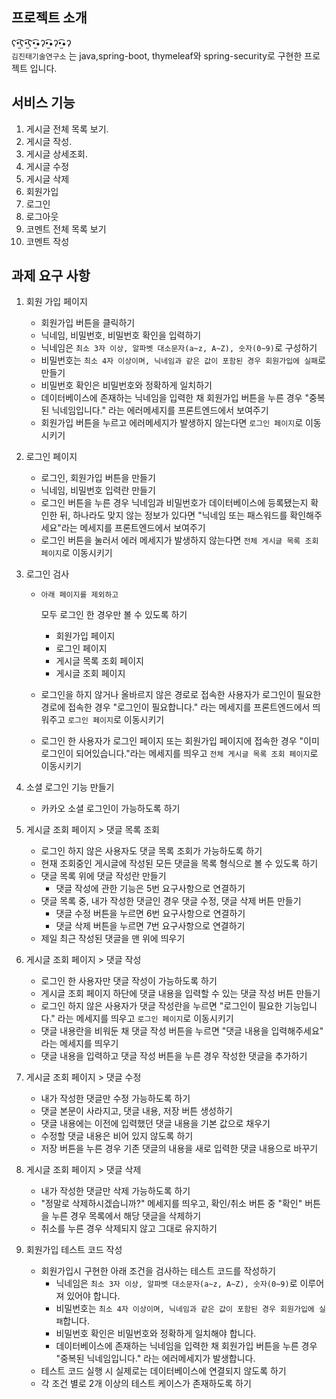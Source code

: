 

## 프로젝트 소개
ʕ•̫͡ʕ•̫͡ʕ•̫͡•ʔ•̫͡•ʔ•̫͡•ʔ<br>
```김진태기술연구소``` 는 java,spring-boot, thymeleaf와 spring-security로 구현한 프로젝트 입니다.


## 서비스 기능

1. 게시글 전체 목록 보기.
2. 게시글 작성.
3. 게시글 상세조회.
4. 게시글 수정
5. 게시글 삭제
6. 회원가입
7. 로그인
8. 로그아웃
9. 코멘트 전체 목록 보기
10. 코멘트 작성




## 과제 요구 사항

1. 회원 가입 페이지

   - 회원가입 버튼을 클릭하기
   - 닉네임, 비밀번호, 비밀번호 확인을 입력하기
   - 닉네임은 `최소 3자 이상, 알파벳 대소문자(a~z, A~Z), 숫자(0~9)`로 구성하기
   - 비밀번호는 `최소 4자 이상이며, 닉네임과 같은 값이 포함된 경우 회원가입에 실패`로 만들기
   - 비밀번호 확인은 비밀번호와 정확하게 일치하기
   - 데이터베이스에 존재하는 닉네임을 입력한 채 회원가입 버튼을 누른 경우 "중복된 닉네임입니다." 라는 에러메세지를 프론트엔드에서 보여주기
   - 회원가입 버튼을 누르고 에러메세지가 발생하지 않는다면 `로그인 페이지`로 이동시키기

2. 로그인 페이지

   - 로그인, 회원가입 버튼을 만들기
   - 닉네임, 비밀번호 입력란 만들기
   - 로그인 버튼을 누른 경우 닉네임과 비밀번호가 데이터베이스에 등록됐는지 확인한 뒤, 하나라도 맞지 않는 정보가 있다면 "닉네임 또는 패스워드를 확인해주세요"라는 메세지를 프론트엔드에서 보여주기
   - 로그인 버튼을 눌러서 에러 메세지가 발생하지 않는다면 `전체 게시글 목록 조회 페이지`로 이동시키기

3. 로그인 검사

   - ```
     아래 페이지를 제외하고
     ```

      모두 로그인 한 경우만 볼 수 있도록 하기

     - 회원가입 페이지
     - 로그인 페이지
     - 게시글 목록 조회 페이지
     - 게시글 조회 페이지

   - 로그인을 하지 않거나 올바르지 않은 경로로 접속한 사용자가 로그인이 필요한 경로에 접속한 경우 "로그인이 필요합니다." 라는 메세지를 프론트엔드에서 띄워주고 `로그인 페이지`로 이동시키기

   - 로그인 한 사용자가 로그인 페이지 또는 회원가입 페이지에 접속한 경우 "이미 로그인이 되어있습니다."라는 메세지를 띄우고 `전체 게시글 목록 조회 페이지`로 이동시키기

4. 소셜 로그인 기능 만들기

   - 카카오 소셜 로그인이 가능하도록 하기

5. 게시글 조회 페이지 > 댓글 목록 조회

   - 로그인 하지 않은 사용자도 댓글 목록 조회가 가능하도록 하기
   - 현재 조회중인 게시글에 작성된 모든 댓글을 목록 형식으로 볼 수 있도록 하기
   - 댓글 목록 위에 댓글 작성란 만들기
     - 댓글 작성에 관한 기능은 5번 요구사항으로 연결하기
   - 댓글 목록 중, 내가 작성한 댓글인 경우 댓글 수정, 댓글 삭제 버튼 만들기
     - 댓글 수정 버튼을 누르면 6번 요구사항으로 연결하기
     - 댓글 삭제 버튼을 누르면 7번 요구사항으로 연결하기
   - 제일 최근 작성된 댓글을 맨 위에 띄우기

6. 게시글 조회 페이지 > 댓글 작성

   - 로그인 한 사용자만 댓글 작성이 가능하도록 하기
   - 게시글 조회 페이지 하단에 댓글 내용을 입력할 수 있는 댓글 작성 버튼 만들기
   - 로그인 하지 않은 사용자가 댓글 작성란을 누르면 "로그인이 필요한 기능입니다." 라는 메세지를 띄우고 `로그인 페이지`로 이동시키기
   - 댓글 내용란을 비워둔 채 댓글 작성 버튼을 누르면 "댓글 내용을 입력해주세요" 라는 메세지를 띄우기
   - 댓글 내용을 입력하고 댓글 작성 버튼을 누른 경우 작성한 댓글을 추가하기

7. 게시글 조회 페이지 > 댓글 수정

   - 내가 작성한 댓글만 수정 가능하도록 하기
   - 댓글 본문이 사라지고, 댓글 내용, 저장 버튼 생성하기
   - 댓글 내용에는 이전에 입력했던 댓글 내용을 기본 값으로 채우기
   - 수정할 댓글 내용은 비어 있지 않도록 하기
   - 저장 버튼을 누른 경우 기존 댓글의 내용을 새로 입력한 댓글 내용으로 바꾸기

8. 게시글 조회 페이지 > 댓글 삭제

   - 내가 작성한 댓글만 삭제 가능하도록 하기
   - "정말로 삭제하시겠습니까?" 메세지를 띄우고, 확인/취소 버튼 중 "확인" 버튼을 누른 경우 목록에서 해당 댓글을 삭제하기
   - 취소를 누른 경우 삭제되지 않고 그대로 유지하기

9. 회원가입 테스트 코드 작성

   - 회원가입시 구현한 아래 조건을 검사하는 테스트 코드를 작성하기
     - 닉네임은 `최소 3자 이상, 알파벳 대소문자(a~z, A~Z), 숫자(0~9)`로 이루어져 있어야 합니다.
     - 비밀번호는 `최소 4자 이상이며, 닉네임과 같은 값이 포함된 경우 회원가입에 실패`합니다.
     - 비밀번호 확인은 비밀번호와 정확하게 일치해야 합니다.
     - 데이터베이스에 존재하는 닉네임을 입력한 채 회원가입 버튼을 누른 경우 "중복된 닉네임입니다." 라는 에러메세지가 발생합니다.
   - 테스트 코드 실행 시 실제로는 데이터베이스에 연결되지 않도록 하기
   - 각 조건 별로 2개 이상의 테스트 케이스가 존재하도록 하기
